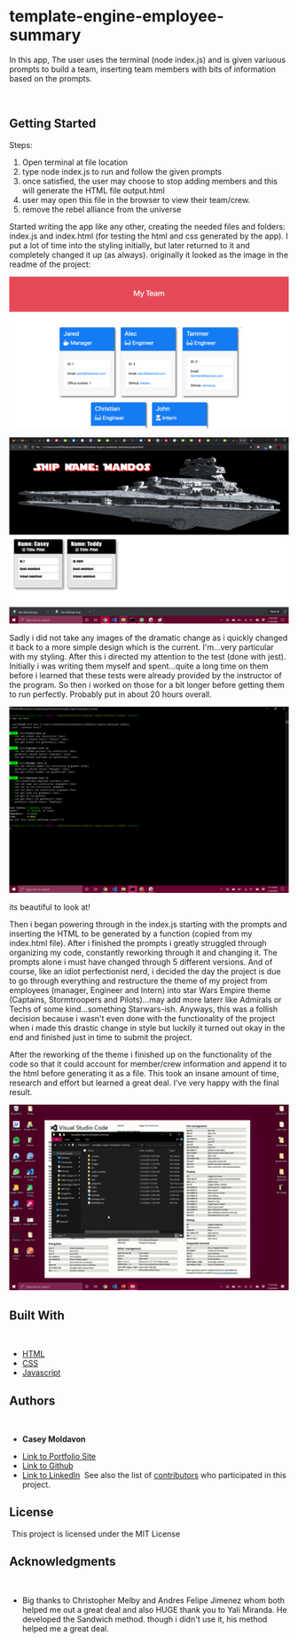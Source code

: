 # template-engine-employee-summary

In this app, The user uses the terminal (node index.js) and is given variuous prompts to build a team, inserting team members with bits of information based on the prompts.

​
## Getting Started

Steps:
1) Open terminal at file location
2) type node index.js to run and follow the given prompts
3) once satisfied, the user may choose to stop adding members and this will generate the HTML file output.html
4) user may open this file in the browser to view their team/crew. 
5) remove the rebel alliance from the universe


Started writing the app like any other, creating the needed files and folders: index.js and index.html ​(for testing the html and css generated by the app). I put a lot of time into the styling initially, but later returned to it and completely changed it up (as always). originally it looked as the image in the readme of the project:

![image](images/10-OOP-homework-demo-1.png)

![image](images/final-demo-image.png)

Sadly i did not take any images of the dramatic change as i quickly changed it back to a more simple design which is the current. I'm...very particular with my styling. After this i directed my attention to the test (done with jest). Initially i was writing them myself and spent...quite a long time on them before i learned that these tests were already provided by the instructor of the program. So then i worked on those for a bit longer before getting them to run perfectly. Probably put in about 20 hours overall.

![image](images/npm-run-test.png)

its beautiful to look at!

Then i began powering through in the index.js starting with the prompts and inserting the HTML to be generated by a function (copied from my index.html file). After i finished the prompts i greatly struggled through organizing my code, constantly reworking through it and changing it. The prompts alone i must have changed through 5 different versions. And of course, like an idiot perfectionist nerd, i decided the day the project is due to go through everything and restructure the theme of my project from employees (manager, Engineer and Intern) into star Wars Empire theme (Captains, Stormtroopers and Pilots)...may add more laterr like Admirals or Techs of some kind...something Starwars-ish. Anyways, this was a follish decision because i wasn't even done with the functionality of the project when i made this drastic change in style but luckily it turned out okay in the end and finished just in time to submit the project.

After the reworking of the theme i finished up on the functionality of the code so that it could account for member/crew information and append it to the html before generating it as a file. This took an insane amount of time, research and effort but learned a great deal. I've very happy with the final result.


![gif](images/demo-1.gif)

## Built With
​
* [HTML](https://developer.mozilla.org/en-US/docs/Web/HTML)
* [CSS](https://developer.mozilla.org/en-US/docs/Web/CSS)
* [Javascript](https://developer.mozilla.org/en-US/docs/Web/JavaScript)
​
​
## Authors
​
* **Casey Moldavon** 
​
- [Link to Portfolio Site](https://casey-moldavon.github.io/updated-portfolio-page/)
- [Link to Github](https://github.com/casey-moldavon/template-engine-employee-summary)
- [Link to LinkedIn](https://www.linkedin.com/in/casey-moldavon-442a1761/)
​
See also the list of [contributors](https://github.com/your/project/contributors) who participated in this project.
​
## License
​
This project is licensed under the MIT License 
​
## Acknowledgments
​
* Big thanks to Christopher Melby and Andres Felipe Jimenez whom both helped me out a great deal and also HUGE thank you to Yali Miranda. He developed the Sandwich method. though i didn't use it, his method helped me a great deal.